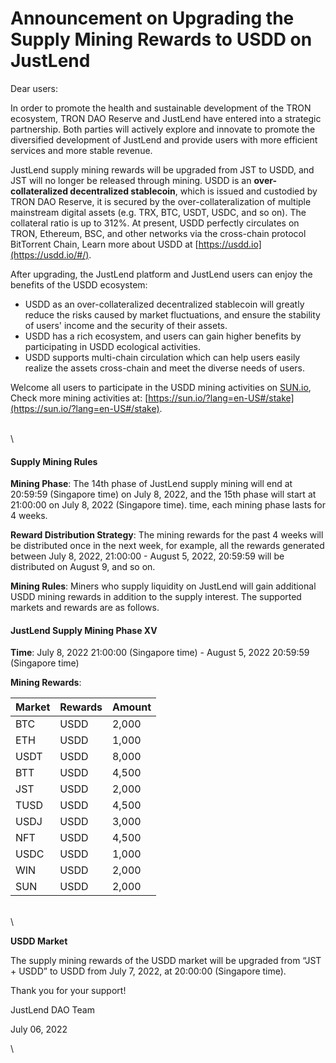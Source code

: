 # Announcement on Upgrading the Supply Mining Rewards to USDD on JustLend

Dear users:

&#x20;

In order to promote the health and sustainable development of the TRON ecosystem, TRON DAO Reserve and JustLend have entered into a strategic partnership. Both parties will actively explore and innovate to promote the diversified development of JustLend and provide users with more efficient services and more stable revenue.

&#x20;

JustLend supply mining rewards will be upgraded from JST to USDD, and JST will no longer be released through mining. USDD is an **over-collateralized decentralized stablecoin**, which is issued and custodied by TRON DAO Reserve, it is secured by the over-collateralization of multiple mainstream digital assets (e.g. TRX, BTC, USDT, USDC, and so on). The collateral ratio is up to 312%. At present, USDD perfectly circulates on TRON, Ethereum, BSC, and other networks via the cross-chain protocol BitTorrent Chain, Learn more about USDD at [https://usdd.io](https://usdd.io/#/).

&#x20;

After upgrading, the JustLend platform and JustLend users can enjoy the benefits of the USDD ecosystem:

* USDD as an over-collateralized decentralized stablecoin will greatly reduce the risks caused by market fluctuations, and ensure the stability of users' income and the security of their assets.
* USDD has a rich ecosystem, and users can gain higher benefits by participating in USDD ecological activities.
* USDD supports multi-chain circulation which can help users easily realize the assets cross-chain and meet the diverse needs of users.

Welcome all users to participate in the USDD mining activities on [SUN.io](http://sun.io/), Check more mining activities at: [https://sun.io/?lang=en-US#/stake](https://sun.io/?lang=en-US#/stake).

\
\


#### **Supply Mining Rules**

&#x20;

**Mining Phase**: The 14th phase of JustLend supply mining will end at 20:59:59 (Singapore time) on July 8, 2022, and the 15th phase will start at 21:00:00 on July 8, 2022 (Singapore time). time, each mining phase lasts for 4 weeks.

**Reward Distribution Strategy**: The mining rewards for the past 4 weeks will be distributed once in the next week, for example, all the rewards generated between July 8, 2022, 21:00:00 - August 5, 2022, 20:59:59 will be distributed on August 9, and so on.

**Mining Rules**: Miners who supply liquidity on JustLend will gain additional USDD mining rewards in addition to the supply interest. The supported markets and rewards are as follows.

&#x20;

#### **JustLend Supply Mining Phase XV**

&#x20;

**Time**: July 8, 2022 21:00:00 (Singapore time) - August 5, 2022 20:59:59 (Singapore time)

**Mining Rewards**:

| Market  | Rewards | Amount |
| ------- | ------- | ------ |
| BTC     | USDD    | 2,000  |
| ETH     | USDD    | 1,000  |
| USDT    | USDD    | 8,000  |
| BTT     | USDD    | 4,500  |
| JST     | USDD    | 2,000  |
| TUSD    | USDD    | 4,500  |
| USDJ    | USDD    | 3,000  |
| NFT     | USDD    | 4,500  |
| USDC    | USDD    | 1,000  |
| WIN     | USDD    | 2,000  |
| SUN     | USDD    | 2,000  |

\
\


**USDD Market**

The supply mining rewards of the USDD market will be upgraded from “JST + USDD” to USDD from July 7, 2022, at 20:00:00 (Singapore time).

&#x20;

Thank you for your support!

JustLend DAO Team

July 06, 2022

\
